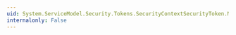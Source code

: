 ```yaml
---
uid: System.ServiceModel.Security.Tokens.SecurityContextSecurityToken.MatchesKeyIdentifierClause(System.IdentityModel.Tokens.SecurityKeyIdentifierClause)
internalonly: False
---
```

